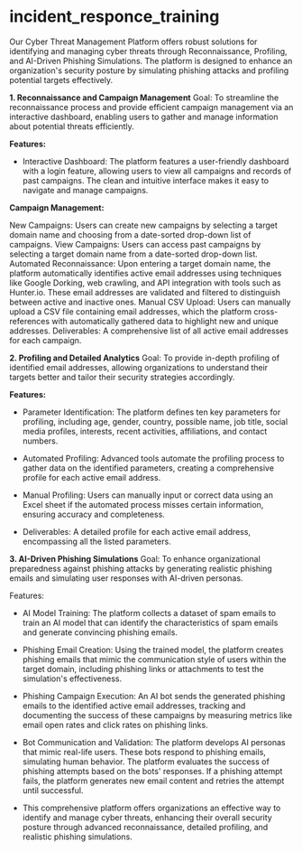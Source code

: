 # incident_responce_training

Our Cyber Threat Management Platform offers robust solutions for identifying and managing cyber threats through Reconnaissance, Profiling, and AI-Driven Phishing Simulations. The platform is designed to enhance an organization's security posture by simulating phishing attacks and profiling potential targets effectively.

**1. Reconnaissance and Campaign Management**
Goal: To streamline the reconnaissance process and provide efficient campaign management via an interactive dashboard, enabling users to gather and manage information about potential threats efficiently.

**Features:**

- Interactive Dashboard: The platform features a user-friendly dashboard with a login feature, allowing users to view all campaigns and records of past campaigns. The clean and intuitive interface makes it easy to navigate and manage campaigns.

**Campaign Management:**

New Campaigns: Users can create new campaigns by selecting a target domain name and choosing from a date-sorted drop-down list of campaigns.
View Campaigns: Users can access past campaigns by selecting a target domain name from a date-sorted drop-down list.
Automated Reconnaissance: Upon entering a target domain name, the platform automatically identifies active email addresses using techniques like Google Dorking, web crawling, and API integration with tools such as Hunter.io. These email addresses are validated and filtered to distinguish between active and inactive ones.
Manual CSV Upload: Users can manually upload a CSV file containing email addresses, which the platform cross-references with automatically gathered data to highlight new and unique addresses.
Deliverables: A comprehensive list of all active email addresses for each campaign.

**2. Profiling and Detailed Analytics**
Goal: To provide in-depth profiling of identified email addresses, allowing organizations to understand their targets better and tailor their security strategies accordingly.

**Features:**

- Parameter Identification: The platform defines ten key parameters for profiling, including age, gender, country, possible name, job title, social media profiles, interests, recent activities, affiliations, and contact numbers.

- Automated Profiling: Advanced tools automate the profiling process to gather data on the identified parameters, creating a comprehensive profile for each active email address.

- Manual Profiling: Users can manually input or correct data using an Excel sheet if the automated process misses certain information, ensuring accuracy and completeness.

- Deliverables: A detailed profile for each active email address, encompassing all the listed parameters.

**3. AI-Driven Phishing Simulations**
Goal: To enhance organizational preparedness against phishing attacks by generating realistic phishing emails and simulating user responses with AI-driven personas.

Features:

- AI Model Training: The platform collects a dataset of spam emails to train an AI model that can identify the characteristics of spam emails and generate convincing phishing emails.

- Phishing Email Creation: Using the trained model, the platform creates phishing emails that mimic the communication style of users within the target domain, including phishing links or attachments to test the simulation's effectiveness.

- Phishing Campaign Execution: An AI bot sends the generated phishing emails to the identified active email addresses, tracking and documenting the success of these campaigns by measuring metrics like email open rates and click rates on phishing links.

- Bot Communication and Validation: The platform develops AI personas that mimic real-life users. These bots respond to phishing emails, simulating human behavior. The platform evaluates the success of phishing attempts based on the bots' responses. If a phishing attempt fails, the platform generates new email content and retries the attempt until successful.

- This comprehensive platform offers organizations an effective way to identify and manage cyber threats, enhancing their overall security posture through advanced reconnaissance, detailed profiling, and realistic phishing simulations.
